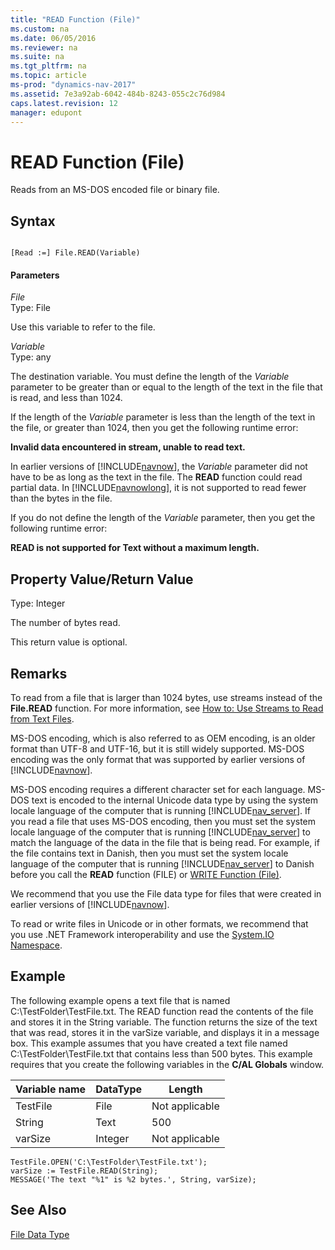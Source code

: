 ```yaml
---
title: "READ Function (File)"
ms.custom: na
ms.date: 06/05/2016
ms.reviewer: na
ms.suite: na
ms.tgt_pltfrm: na
ms.topic: article
ms-prod: "dynamics-nav-2017"
ms.assetid: 7e3a92ab-6042-484b-8243-055c2c76d984
caps.latest.revision: 12
manager: edupont
---
```

# READ Function (File)
Reads from an MS-DOS encoded file or binary file.  
  
## Syntax  
  
```  
  
[Read :=] File.READ(Variable)  
```  
  
#### Parameters  
 *File*  
 Type: File  
  
 Use this variable to refer to the file.  
  
 *Variable*  
 Type: any  
  
 The destination variable. You must define the length of the *Variable* parameter to be greater than or equal to the length of the text in the file that is read, and less than 1024.  
  
 If the length of the *Variable* parameter is less than the length of the text in the file, or greater than 1024, then you get the following runtime error:  
  
 **Invalid data encountered in stream, unable to read text.**  
  
 In earlier versions of [!INCLUDE[navnow](includes/navnow_md.md)], the *Variable* parameter did not have to be as long as the text in the file. The **READ** function could read partial data. In [!INCLUDE[navnowlong](includes/navnowlong_md.md)], it is not supported to read fewer than the bytes in the file.  
  
 If you do not define the length of the *Variable* parameter, then you get the following runtime error:  
  
 **READ is not supported for Text without a maximum length.**  
  
## Property Value/Return Value  
 Type: Integer  
  
 The number of bytes read.  
  
 This return value is optional.  
  
## Remarks  
 To read from a file that is larger than 1024 bytes, use streams instead of the **File.READ** function. For more information, see [How to: Use Streams to Read from Text Files](How%20to:%20Use%20Streams%20to%20Read%20from%20Text%20Files.md).  
  
 MS-DOS encoding, which is also referred to as OEM encoding, is an older format than UTF-8 and UTF-16, but it is still widely supported. MS-DOS encoding was the only format that was supported by earlier versions of [!INCLUDE[navnow](includes/navnow_md.md)].  
  
 MS-DOS encoding requires a different character set for each language. MS-DOS text is encoded to the internal Unicode data type by using the system locale language of the computer that is running [!INCLUDE[nav_server](includes/nav_server_md.md)]. If you read a file that uses MS-DOS encoding, then you must set the system locale language of the computer that is running [!INCLUDE[nav_server](includes/nav_server_md.md)] to match the language of the data in the file that is being read. For example, if the file contains text in Danish, then you must set the system locale language of the computer that is running [!INCLUDE[nav_server](includes/nav_server_md.md)] to Danish before you call the **READ** function \(FILE\) or [WRITE Function \(File\)](WRITE-Function--File-.md).  
  
 We recommend that you use the File data type for files that were created in earlier versions of [!INCLUDE[navnow](includes/navnow_md.md)].  
  
 To read or write files in Unicode or in other formats, we recommend that you use .NET Framework interoperability and use the [System.IO Namespace](http://go.microsoft.com/fwlink/?LinkId=262250).  
  
## Example  
 The following example opens a text file that is named C:\\TestFolder\\TestFile.txt. The READ function read the contents of the file and stores it in the String variable. The function returns the size of the text that was read, stores it in the varSize variable, and displays it in a message box. This example assumes that you have created a text file named C:\\TestFolder\\TestFile.txt that contains less than 500 bytes. This example requires that you create the following variables in the **C/AL Globals** window.  
  
|Variable name|DataType|Length|  
|-------------------|--------------|------------|  
|TestFile|File|Not applicable|  
|String|Text|500|  
|varSize|Integer|Not applicable|  
  
```  
TestFile.OPEN('C:\TestFolder\TestFile.txt');  
varSize := TestFile.READ(String);  
MESSAGE('The text "%1" is %2 bytes.', String, varSize);  
```  
  
## See Also  
 [File Data Type](File-Data-Type.md)